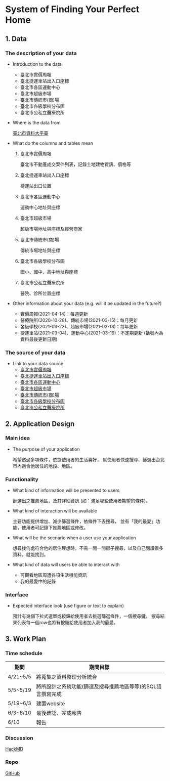 # System of Finding Your Perfect Home

## 1. Data

### The description of your data
+ Introduction to the data
    - 臺北市實價周報
    - 臺北捷運車站出入口座標
    - 臺北市各區運動中心
    - 臺北市超級市場
    - 臺北市傳統市(商)場
    - 臺北市各級學校分布圖
    - 臺北市公私立醫療院所

+ Where is the data from
    
    [臺北市資料大平臺](https://data.taipei/)

+ What do the columns and tables mean
    1. 臺北市實價周報
        
        臺北市不動產成交案件列表，記錄土地建物資訊、價格等
    2. 臺北捷運車站出入口座標
        
        捷運站出口位置
    4. 臺北市各區運動中心
        
        運動中心地址與座標
    6. 臺北市超級市場
        
        超級市場地址與座標及經營商家
    8. 臺北市傳統市(商)場
        
        傳統市場地址與座標
    10. 臺北市各級學校分布圖
        
        國小、國中、高中地址與座標
    12. 臺北市公私立醫療院所
        
        醫院、診所位置座標

+ Other information about your data (e.g. will it be updated in the future?)
    - 實價周報(2021-04-14)：每週更新
    - 醫療院所(2020-10-28)、傳統市場(2021-03-15)：每月更新
    - 各級學校(2021-03-23)、超級市場(2021-03-18)：每年更新
    - 捷運車站(2021-03-04)、運動中心(2021-03-19)：不定期更新
    (括號內為資料最後更新日期)


### The source of your data
+ Link to your data source
    - [臺北市實價周報](https://data.taipei/#/dataset/detail?id=a9a97996-3a55-46c8-9076-e5ebdefad6dc)
    - [臺北捷運車站出入口座標](https://data.taipei/#/dataset/detail?id=cfa4778c-62c1-497b-b704-756231de348b)
    - [臺北市各區運動中心](https://data.taipei/#/dataset/detail?id=80be7612-593f-4795-9935-a10ce0f7b75b)
    - [臺北市超級市場](https://data.taipei/#/dataset/detail?id=3186cd22-9783-4ddc-bf79-66e3c65e5324)
    - [臺北市傳統市(商)場](https://data.taipei/#/dataset/detail?id=89bebb3a-990d-4070-bd67-631a575f6d4a)
    - [臺北市各級學校分布圖](https://data.taipei/#/dataset/detail?id=58b4f7b9-d0c5-4de8-aa7f-981fcb625e45)
    - [臺北市公私立醫療院所](https://data.taipei/#/dataset/detail?id=ffdd5753-30db-4c38-b65f-b77892773d60)



## 2. Application Design

### Main idea
+ The purpose of your application

    希望透過多項條件，依據使用者的生活喜好，
    幫使用者快速搜尋、篩選出台北市內適合他居住的地段、地區。
### Functionality
+ What kind of information will be presented to users

    篩選出之推薦地區，及其詳細資訊 (如：滿足哪些使用者期望的條件)。


+ What kind of interaction will be available

    主要功能提供增加、減少篩選條件，依條件下去搜尋，
    並有「我的最愛」功能，使用者可記錄下推薦地區或修改。

+ What will be the scenario when a user use your application

    想尋找何處符合他的居住理想時，不需一間一間房子搜尋，以及自己閱讀很多資料，就能找到。

+ What kind of data will users be able to interact with
    - 可觀看地區周遭各項生活機能資訊
    - 我的最愛中的記錄


### Interface

+ Expected interface look (use figure or text to explain)
    
    預計有幾個下拉式選單或按鈕給使用者去挑選篩選條件，一個搜尋鍵，
    搜尋結果列表每一個row也將有按鈕給使用者加入我的最愛。

## 3. Work Plan
### Time schedule

| 期間 | 期間目標 |
|-----|------|
|4/21~5/5|將蒐集之資料整理分析統合|
|5/5~5/19|將所設計之系統功能(篩選及搜尋推薦地區等等)的SQL語言撰寫完成|
|5/19~6/3|建置website|
|6/3~6/10|最後確認、完成報告|
|6/10|報告|



### Discussion
[HackMD](https://hackmd.io/@finalproject1176)

### Repo
[GitHub](https://github.com/dola1210/DBMS21-Team26)



